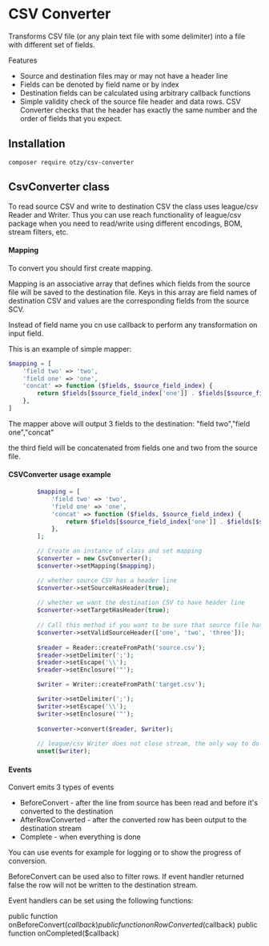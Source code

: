 # CSV Converter
Transforms CSV file (or any plain text file with some delimiter) into a file with different set of fields.

Features
* Source and destination files may or may not have a header line
* Fields can be denoted by field name or by index
* Destination fields can be calculated using arbitrary callback functions
* Simple validity check of the source file header and data rows. CSV Converter checks that the header has exactly the same number and the order of fields that you expect.

## Installation

```
composer require otzy/csv-converter
```

## CsvConverter class
To read source CSV and write to destination CSV the class uses league/csv Reader and Writer.
Thus you can use reach functionality of league/csv package when you need to read/write using different encodings, BOM, stream filters, etc.

#### Mapping
To convert you should first create mapping.

Mapping is an associative array that defines which fields from the source file will be saved to the destination file.
Keys in this array are field names of destination CSV and values are the corresponding fields from the source SCV.

Instead of field name you cn use callback to perform any transformation on input field.

This is an example of simple mapper:
```php
$mapping = [
    'field two' => 'two',
    'field one' => 'one',
    'concat' => function ($fields, $source_field_index) {
        return $fields[$source_field_index['one']] . $fields[$source_field_index['two']];
    },
]
```

The mapper above will output 3 fields to the destination:
"field two","field one","concat"

the third field will be concatenated from fields one and two from the source file.

#### CSVConverter usage example
```php
        $mapping = [
            'field two' => 'two',
            'field one' => 'one',
            'concat' => function ($fields, $source_field_index) {
                return $fields[$source_field_index['one']] . $fields[$source_field_index['two']];
            },
        ];

        // Create an instance of class and set mapping
        $converter = new CsvConverter();
        $converter->setMapping($mapping);

        // whether source CSV has a header line
        $converter->setSourceHasHeader(true);
        
        // whether we want the destination CSV to have header line
        $converter->setTargetHasHeader(true);
        
        // Call this method if you want to be sure that source file has specific fields
        $converter->setValidSourceHeader(['one', 'two', 'three']);
        
        $reader = Reader::createFromPath('source.csv');
        $reader->setDelimiter(';');
        $reader->setEscape('\\');
        $reader->setEnclosure('"');

        $writer = Writer::createFromPath('target.csv');

        $writer->setDelimiter(';');
        $writer->setEscape('\\');
        $writer->setEnclosure('"');
        
        $converter->convert($reader, $writer);
        
        // league/csv Writer does not close stream, the only way to do this is to unset the object
        unset($writer);
```

#### Events

Convert emits 3 types of events

* BeforeConvert - after the line from source has been read and before it's converted to the destination
* AfterRowConverted - after the converted row has been output to the destination stream
* Complete - when everything is done

You can use events for example for logging or to show the progress of conversion.

BeforeConvert can be used also to filter rows. If event handler returned false the row will not be written to the destination stream.

Event handlers can be set using the following functions:

public function onBeforeConvert($callback)
public function onRowConverted($callback)
public function onCompleted($callback)
